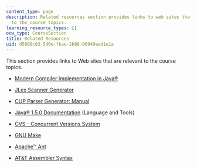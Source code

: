 ```yaml
---
content_type: page
description: Related resources section provides links to web sites that are relevant
  to the course topics.
learning_resource_types: []
ocw_type: CourseSection
title: Related Resources
uid: d5008c83-5d0e-fbae-2b88-06949aed1e1a
---
```


This section provides links to Web sites that are relevant to the course topics.

*   [Modern Compiler Implementation in Java®](http://www.cs.princeton.edu/~appel/modern/)
    
*   [JLex Scanner Generator](http://www.cs.princeton.edu/~appel/modern/java/JLex/)
    
*   [CUP Parser Generator: Manual](http://www.cs.princeton.edu/~appel/modern/java/CUP/)
    
*   [Java® 1.5.0 Documentation](http://java.sun.com/j2se/1.5.0/docs/api/) (Language and Tools)
    
*   [CVS - Concurrent Versions System](http://www.cvshome.org/eng/)
    
*   [GNU Make](http://www.gnu.org/software/make/manual/make.html)
    
*   [Apache™ Ant](http://ant.apache.org/manual/)
    
*   [AT&T Assembler Syntax](http://www.freepascal.org/docs-html/prog/progsu115.html)